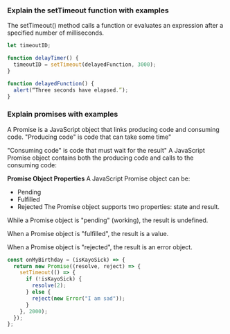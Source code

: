 ### Explain the setTimeout function with examples
The setTimeout() method calls a function or evaluates an expression after a specified number of milliseconds.

```js
let timeoutID;

function delayTimer() {
  timeoutID = setTimeout(delayedFunction, 3000);
}

function delayedFunction() {
  alert(“Three seconds have elapsed.”);
}
```



### Explain promises with examples
A Promise is a JavaScript object that links producing code and consuming code.
"Producing code" is code that can take some time"

"Consuming code" is code that must wait for the result"
A JavaScript Promise object contains both the producing code and calls to the consuming code:

**Promise Object Properties**
A JavaScript Promise object can be:

+ Pending
+ Fulfilled
+ Rejected
The Promise object supports two properties: state and result.

While a Promise object is "pending" (working), the result is undefined.

When a Promise object is "fulfilled", the result is a value.

When a Promise object is "rejected", the result is an error object.

```js
const onMyBirthday = (isKayoSick) => {
  return new Promise((resolve, reject) => {
    setTimeout(() => {
      if (!isKayoSick) {
        resolve(2);
      } else {
        reject(new Error("I am sad"));
      }
    }, 2000);
  });
};
```
